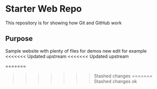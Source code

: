 # Starter Web Repo

This repository is for showing how Git and GitHub work

## Purpose

Sample website with plenty of files for demos
new edit for example 
<<<<<<< Updated upstream
<<<<<<< Updated upstream

=======
>>>>>>> Stashed changes
=======
>>>>>>> Stashed changes
ok